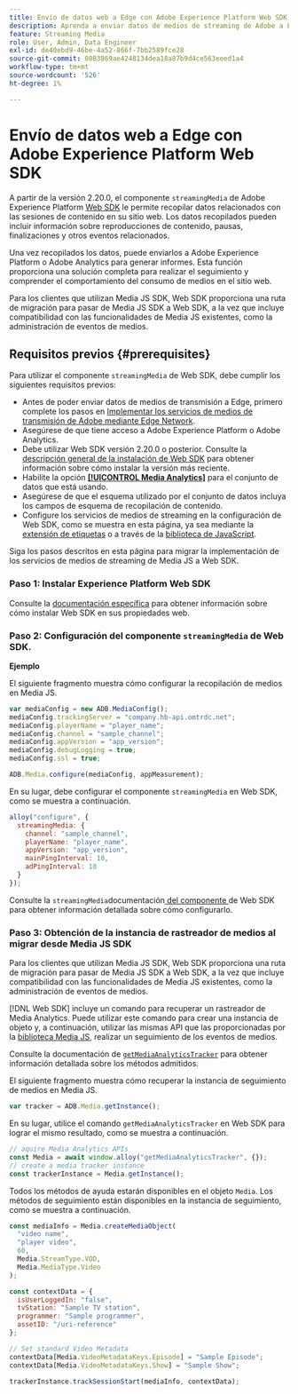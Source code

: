 ```yaml
---
title: Envío de datos web a Edge con Adobe Experience Platform Web SDK
description: Aprenda a enviar datos de medios de streaming de Adobe a Experience Platform Edge con Adobe Experience Platform Web SDK.
feature: Streaming Media
role: User, Admin, Data Engineer
exl-id: de40ebd9-46be-4a52-866f-7bb2589fce28
source-git-commit: 0083869ae4248134dea18a87b9d4ce563eeed1a4
workflow-type: tm+mt
source-wordcount: '526'
ht-degree: 1%

---
```


# Envío de datos web a Edge con Adobe Experience Platform Web SDK

A partir de la versión 2.20.0, el componente `streamingMedia` de Adobe Experience Platform [Web SDK](https://experienceleague.adobe.com/es/docs/experience-platform/web-sdk/home) le permite recopilar datos relacionados con las sesiones de contenido en su sitio web. Los datos recopilados pueden incluir información sobre reproducciones de contenido, pausas, finalizaciones y otros eventos relacionados.

Una vez recopilados los datos, puede enviarlos a Adobe Experience Platform o Adobe Analytics para generar informes. Esta función proporciona una solución completa para realizar el seguimiento y comprender el comportamiento del consumo de medios en el sitio web.

Para los clientes que utilizan Media JS SDK, Web SDK proporciona una ruta de migración para pasar de Media JS SDK a Web SDK, a la vez que incluye compatibilidad con las funcionalidades de Media JS existentes, como la administración de eventos de medios.

## Requisitos previos {#prerequisites}

Para utilizar el componente `streamingMedia` de Web SDK, debe cumplir los siguientes requisitos previos:

* Antes de poder enviar datos de medios de transmisión a Edge, primero complete los pasos en [Implementar los servicios de medios de transmisión de Adobe mediante Edge Network](/help/implementation/edge/implementation-edge.md).
* Asegúrese de que tiene acceso a Adobe Experience Platform o Adobe Analytics.
* Debe utilizar Web SDK versión 2.20.0 o posterior. Consulte la [descripción general de la instalación de Web SDK](https://experienceleague.adobe.com/es/docs/experience-platform/web-sdk/install/overview) para obtener información sobre cómo instalar la versión más reciente.
* Habilite la opción **[[!UICONTROL Media Analytics]](https://experienceleague.adobe.com/es/docs/experience-platform/datastreams/configure)** para el conjunto de datos que está usando.
* Asegúrese de que el esquema utilizado por el conjunto de datos incluya los campos de esquema de recopilación de contenido.
* Configure los servicios de medios de streaming en la configuración de Web SDK, como se muestra en esta página, ya sea mediante la [extensión de etiquetas](#tag-extension) o a través de la [biblioteca de JavaScript](#library).

Siga los pasos descritos en esta página para migrar la implementación de los servicios de medios de streaming de Media JS a Web SDK.

### Paso 1: Instalar Experience Platform Web SDK

Consulte la [documentación específica](https://experienceleague.adobe.com/es/docs/experience-platform/web-sdk/install/overview) para obtener información sobre cómo instalar Web SDK en sus propiedades web.

### Paso 2: Configuración del componente `streamingMedia` de Web SDK.

**Ejemplo**

El siguiente fragmento muestra cómo configurar la recopilación de medios en Media JS.

```javascript
var mediaConfig = new ADB.MediaConfig();
mediaConfig.trackingServer = "company.hb-api.omtrdc.net";
mediaConfig.playerName = "player_name";
mediaConfig.channel = "sample_channel";
mediaConfig.appVersion = "app_version";
mediaConfig.debugLogging = true;
mediaConfig.ssl = true;

ADB.Media.configure(mediaConfig, appMeasurement);
```

En su lugar, debe configurar el componente `streamingMedia` en Web SDK, como se muestra a continuación.

```js
alloy("configure", {
  streamingMedia: {
    channel: "sample_channel",
    playerName: "player_name",
    appVersion: "app_version",
    mainPingInterval: 10,
    adPingInterval: 10
  }
});
```

Consulte la `streamingMedia`documentación[ del componente ](https://experienceleague.adobe.com/es/docs/experience-platform/web-sdk/commands/configure/streamingmedia) de Web SDK para obtener información detallada sobre cómo configurarlo.

### Paso 3: Obtención de la instancia de rastreador de medios al migrar desde Media JS SDK

Para los clientes que utilizan Media JS SDK, Web SDK proporciona una ruta de migración para pasar de Media JS SDK a Web SDK, a la vez que incluye compatibilidad con las funcionalidades de Media JS existentes, como la administración de eventos de medios.

[!DNL Web SDK] incluye un comando para recuperar un rastreador de Media Analytics. Puede utilizar este comando para crear una instancia de objeto y, a continuación, utilizar las mismas API que las proporcionadas por la [biblioteca Media JS](https://adobe-marketing-cloud.github.io/media-sdks/reference/javascript_3x/APIReference.html), realizar un seguimiento de los eventos de medios.

Consulte la documentación de [`getMediaAnalyticsTracker`](https://experienceleague.adobe.com/es/docs/experience-platform/web-sdk/commands/getmediaanalyticstracker) para obtener información detallada sobre los métodos admitidos.

El siguiente fragmento muestra cómo recuperar la instancia de seguimiento de medios en Media JS.

```javascript
var tracker = ADB.Media.getInstance();
```

En su lugar, utilice el comando `getMediaAnalyticsTracker` en Web SDK para lograr el mismo resultado, como se muestra a continuación.

```js
// aquire Media Analytics APIs
const Media = await window.alloy("getMediaAnalyticsTracker", {});
// create a media tracker instance
const trackerInstance = Media.getInstance();
```

Todos los métodos de ayuda estarán disponibles en el objeto `Media`. Los métodos de seguimiento están disponibles en la instancia de seguimiento, como se muestra a continuación.

```js
const mediaInfo = Media.createMediaObject(
  "video name",
  "player video",
  60,
  Media.StreamType.VOD,
  Media.MediaType.Video
);

const contextData = {
  isUserLoggedIn: "false",
  tvStation: "Sample TV station",
  programmer: "Sample programmer",
  assetID: "/uri-reference"
};

// Set standard Video Metadata
contextData[Media.VideoMetadataKeys.Episode] = "Sample Episode";
contextData[Media.VideoMetadataKeys.Show] = "Sample Show";

trackerInstance.trackSessionStart(mediaInfo, contextData);
```
